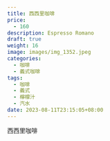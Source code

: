 ```yaml
---
title: 西西里咖啡
price:
  - 160
description: Espresso Romano
draft: true
weight: 16
image: images/img_1352.jpeg
categories:
  - 咖啡
  - 義式咖啡
tags:
  - 咖啡
  - 義式
  - 檸檬汁
  - 汽水
date: 2023-08-11T23:15:05+08:00
---
```


 西西里咖啡
